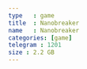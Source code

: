 ```yaml
---
type   : game
title  : Nanobreaker
name   : Nanobreaker
categories: [game]
telegram : 1201
size : 2.2 GB
---
```



